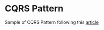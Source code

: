 # CQRS Pattern

Sample of CQRS Pattern following this [article](https://outcrawl.com/go-microservices-cqrs-docker)

